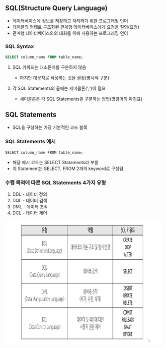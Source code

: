 ## SQL(Structure Query Language)
- 데이터베이스에 정보를 저장하고 처리하기 위한 프로그래밍 언어
- 테이블의 형태로 구조화된 관계형 데이터베이스에게 요청을 질의(요청)
- 관계형 데이터베이스와의 대화를 위해 사용하는 프로그래밍 언어

### SQL Syntax
~~~SQL
SELECT column_name FROM table_name;
~~~
1. SQL 키워드는 대소문자를 구분하지 않음
    - 하지만 대문자로 작성하는 것을 권장(명시적 구분)

2. 각 SQL Statements의 끝에는 세미콜론(';')이 필요
    - 세미콜론은 각 SQL Statements을 구분하는 방법(명령어의 마침표)

## SQL Statements
- SQL을 구성하는 가장 기본적인 코드 블록

### SQL Statements 예시
~~~
SELECT column_name FROM table_name;
~~~
- 해당 예시 코드는 SELECT Stataments라 부름
- 이 Statement는 SELECT, FROM 2개의 keyword로 구성됨

### 수행 목적에 따른 SQL Statements 4가지 유형
1. DDL - 데이터 정의
2. DQL - 데이터 검색
3. DML - 데이터 조작
4. DCL - 데이터 제어
<img src="images/image_5.png" width="600" height="400">

